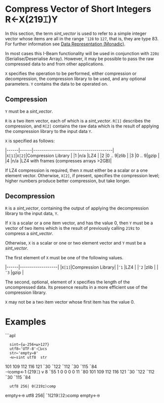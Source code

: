 
<!-- Hidden search keywords -->
<div style="display: none;">
  219⌶
</div>






<h1 class="heading"><span class="name">Compress Vector of Short Integers</span> <span class="command">R←X(219⌶)Y</span></h1>



In this section, the term *sint_vector* is used to refer to a simple integer vector whose items are all in the range `¯128` to `127`, that is, they are type 83. 
 For further information see [Data Representation (Monadic)](../system-functions/data-representation-monadic.md).


In most cases this I-Beam functionality will be used in conjunction with `220⌶` (Serialise/Deserialise Array). However, it may be possible to pass the raw compressed data to and from other applications.


`X` specifies the operation to be performed, either compression or decompression, the compression library to be used, and any  optional parameters. `Y` contains the data to be operated on.


## Compression


`Y` must be a *sint_vector*.


`R` is a two item vector, each of which is a *sint_vector*. `R[1]` describes the compression, and `R[2]` contains the raw data which is the result of applying the compression library to the input data `Y`.



`X` is specified as follows:


|------|------|----------------------------------------|
|`X[1]`|`X[2]`|Compression Library                     |
|1     |n/a   |LZ4                                     |
|2     |0 .. 9|zlib                                    |
|3     |0 .. 9|gzip                                    |
|4     |n/a   |LZ4 with frames (compresses arrays >2GB)|



If LZ4 compression is required, then `X` must either be a scalar or a one element vector. Otherwise, `X[2]`, if present, specifies the compression level; higher numbers produce better compression, but take longer.

## Decompression


`R` is a *sint_vector*, containing the output of applying the decompression library to the input data, `Y`.


If `X` is a scalar or a one item vector, and has the value 0, then `Y` must be a vector of two items which is the result of previously calling `219⌶` to compress a *sint_vector*.


Otherwise, `X` is a scalar or one or two element vector and `Y` must be a *sint_vector*.



The first element of `X` must be one of the following values.


|------|-------------------|
|`X[1]`|Compression Library|
|`¯1`  |LZ4                |
|`¯2`  |zlib               |
|`¯3`  |gzip               |



The second, optional, element of `X` specifies the length of the uncompressed data. Its presence results in a more efficient use of the compression library.


`X` may not be a two item vector whose first item has the value 0.

<h1 class="example">Examples</h1>
```apl

      sint←{⍵-256×⍵>127}
      utf8←'UTF-8'∘⎕ucs
      str←'empty←⍬'
      ⊣v←sint utf8  str
101 109 112 116 121 ¯30 ¯122 ¯112 ¯30 ¯115 ¯84			
      ⊣comp←1 (219⌶) v
8 ¯55 1 0 0 0 0 11  ¯80 101 109 112 116 121 ¯30 ¯122 ¯112 ¯30 ¯115 ¯84			
      
      utf8 256| 0(219⌶)comp
empty←⍬
      utf8 256| ¯1(219⌶)2⊃comp
empty←⍬					  
```


